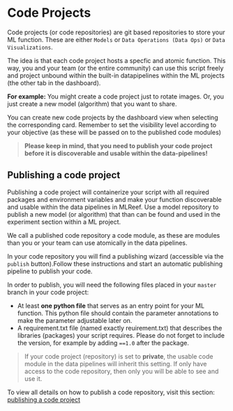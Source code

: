 # Code Projects

Code projects (or code repositories) are git based repositories to store your ML function. These are either `Models` or `Data Operations (Data Ops)` or `Data Visualizations`. 

The idea is that each code project hosts a specfic and atomic function. This way, you and your team (or the entire community) can use this script freely and project unbound within the built-in datapipelines within the ML projects (the other tab in the dashboard). 

**For example:** You might create a code project just to rotate images. Or, you just create a new model (algorithm) that you want to share. 

You can create new code projects by the dashboard view when selecting the corresponding card. Remember to set the visibility level according to your objective (as these will be passed on to the published code modules)

> **Please keep in mind, that you need to publish your code project before it is discoverable and usable within the data-pipelines!**


## Publishing a code project

Publishing a code project will containerize your script with all required packages and environment variables and make your function discoverable and usable within the data pipelines in MLReef. Use a model repository to publish a new model (or algorithm) that than can be found and used in the experiment section within a ML project. 

We call a published code repository a code module, as these are modules than you or your team can use atomically in the data pipelines. 

In your code repository you will find a publishing wizard (accessible via the `publish` button).Follow these instructions and start an automatic publishing pipeline to publish your code. 

In order to publish, you will need the following files placed in your `master` branch in your code project: 

- At least **one python file** that serves as an entry point for your ML function. This python file should contain the parameter annotations to make the parameter adjustable later on. 
- A requirement.txt file (named exactly reuirement.txt) that describes the libraries (packages) your script requires. Please do not forget to include the version, for example by adding `==1.0` after the package. 

> If your code project (repository) is set to **private**, the usable code module in the data pipelines will inherit this setting. If only have access to the code repository, then only you will be able to see and use it. 

To view all details on how to publish a code repository, visit this section: [publishing a code project](../4-code-projects/1-publishing_code_repository.md)
